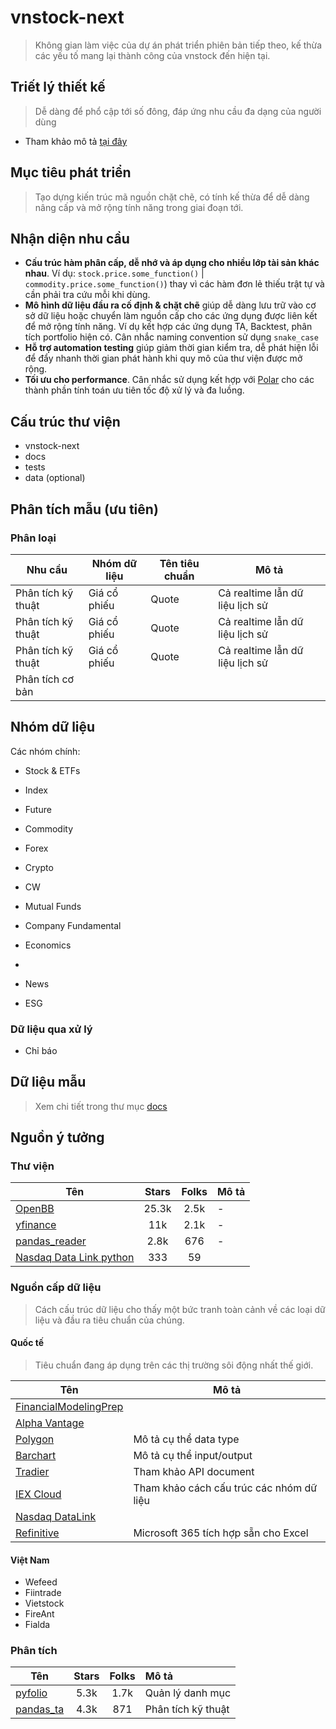 # vnstock-next
> Không gian làm việc của dự án phát triển phiên bản tiếp theo, kế thừa các yếu tố mang lại thành công của vnstock đến hiện tại.

## Triết lý thiết kế
> Dễ dàng để phổ cập tới số đông, đáp ứng nhu cầu đa dạng của người dùng

- Tham khảo mô tả [tại đây](https://docs.vnstock.site/community/contribute/?h=tri%E1%BA%BFt+l%C3%BD#triet-ly-thiet-ke)

## Mục tiêu phát triển
> Tạo dựng kiến trúc mã nguồn chặt chẽ, có tính kế thừa để dễ dàng nâng cấp và mở rộng tính năng trong giai đoạn tới.

## Nhận diện nhu cầu
- **Cấu trúc hàm phân cấp, dễ nhớ và áp dụng cho nhiều lớp tài sản khác nhau**. Ví dụ: `stock.price.some_function()` | `commodity.price.some_function()`) thay vì các hàm đơn lẻ thiếu trật tự và cần phải tra cứu mỗi khi dùng.
- **Mô hình dữ liệu đầu ra cố định & chặt chẽ** giúp dễ dàng lưu trữ vào cơ sở dữ liệu hoặc chuyển làm nguồn cấp cho các ứng dụng được liên kết để mở rộng tính năng. Ví dụ kết hợp các ứng dụng TA, Backtest, phân tích portfolio hiện có. Cân nhắc naming convention sử dụng `snake_case`
- **Hỗ trợ automation testing** giúp giảm thời gian kiểm tra, dễ phát hiện lỗi để đẩy nhanh thời gian phát hành khi quy mô của thư viện được mở rộng.
- **Tối ưu cho performance**. Cân nhắc sử dụng kết hợp với [Polar](https://pola.rs/) cho các thành phần tính toán ưu tiên tốc độ xử lý và đa luồng.


## Cấu trúc thư viện
- vnstock-next
- docs
- tests
- data (optional)


## Phân tích mẫu (ưu tiên)
### Phân loại
Nhu cầu | Nhóm dữ liệu | Tên tiêu chuẩn | Mô tả
--- | --- | --- | ---
Phân tích kỹ thuật | Giá cổ phiếu | Quote | Cả realtime lẫn dữ liệu lịch sử
Phân tích kỹ thuật | Giá cổ phiếu | Quote | Cả realtime lẫn dữ liệu lịch sử
Phân tích kỹ thuật | Giá cổ phiếu | Quote | Cả realtime lẫn dữ liệu lịch sử
Phân tích cơ bản | 

## Nhóm dữ liệu

Các nhóm chính:
- Stock & ETFs
- Index
- Future
- Commodity
- Forex
- Crypto
- CW
- Mutual Funds

- Company Fundamental
- Economics
- 
- News
- ESG

### Dữ liệu qua xử lý
- Chỉ báo

## Dữ liệu mẫu
> Xem chi tiết trong thư mục [docs](./docs)

## Nguồn ý tưởng
### Thư viện
Tên | Stars | Folks | Mô tả
--- | :---: | :---: | :-
[OpenBB](https://github.com/OpenBB-finance/OpenBBTerminal)  | 25.3k | 2.5k | -
[yfinance](https://github.com/ranaroussi/yfinance) | 11k | 2.1k | -
[pandas_reader](https://github.com/pydata/pandas-datareader/tree/main/pandas_datareader) | 2.8k | 676 | -
[Nasdaq Data Link python](https://github.com/Nasdaq/data-link-python) | 333 | 59 | 

### Nguồn cấp dữ liệu
> Cách cấu trúc dữ liệu cho thấy một bức tranh toàn cảnh về các loại dữ liệu và đầu ra tiêu chuẩn của chúng.
#### Quốc tế
> Tiêu chuẩn đang áp dụng trên các thị trường sôi động nhất thế giới.

Tên | Mô tả
--- | ---
[FinancialModelingPrep](https://site.financialmodelingprep.com/developer/docs) | 
[Alpha Vantage](https://www.alphavantage.co/#about) | 
[Polygon](https://polygon.io/docs/stocks/getting-started) | Mô tả cụ thể data type
[Barchart](https://www.barchart.com/ondemand/api) | Mô tả cụ thể input/output
[Tradier](https://documentation.tradier.com/brokerage-api/overview/market-data) | Tham khảo API document
[IEX Cloud](https://iexcloud.io/docs/core/QUOTE) | Tham khảo cách cấu trúc các nhóm dữ liệu
[Nasdaq DataLink](https://docs.data.nasdaq.com/docs/data-organization) | 
[Refinitive](https://www.lseg.com/en/data-analytics/financial-data) | Microsoft 365 tích hợp sẵn cho Excel

#### Việt Nam
- Wefeed
- Fiintrade
- Vietstock
- FireAnt
- Fialda


### Phân tích

Tên | Stars | Folks | Mô tả
--- | :---: | :---: | :-
[pyfolio](https://github.com/quantopian/pyfolio) | 5.3k | 1.7k | Quản lý danh mục
[pandas_ta](https://github.com/twopirllc/pandas-ta/tree/main) | 4.3k | 871 | Phân tích kỹ thuật


